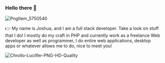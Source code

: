 ### Hello there 👋

![PngItem_5750540](https://user-images.githubusercontent.com/105678913/224467192-8da5f912-ef41-490b-9263-c29c5b03cf9f.png)


👉 My name is Joshua, and I am a full stack developer. Take a look on stuff that I do! I mostly do my craft in PHP and currently work as a freelance Web developer as well as programmer, I do entire web applications, desktop apps or whatever allows me to do, nice to meet you!

![Chrollo-Lucilfer-PNG-HD-Quality](https://user-images.githubusercontent.com/105678913/224467218-b6dd4433-6fc2-4b2f-8699-8b84d4632bcc.png)

<!--
**anderson895/anderson895** is a ✨ _special_ ✨ repository because its `README.md` (this file) appears on your GitHub profile.

Here are some ideas to get you started:

- 🔭 I’m currently working on ...
- 🌱 I’m currently learning ...
- 👯 I’m looking to collaborate on ...
- 🤔 I’m looking for help with ...
- 💬 Ask me about ...
- 📫 How to reach me: ...
- 😄 Pronouns: ...
- ⚡ Fun fact: ...
-->
